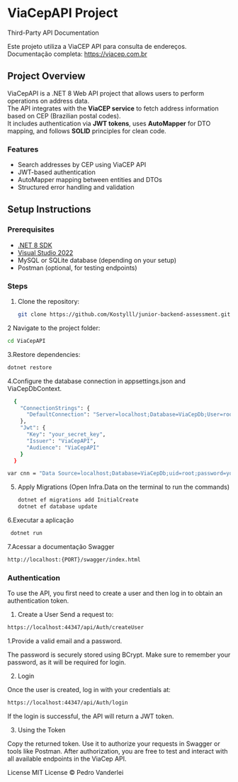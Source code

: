 # ViaCepAPI Project

Third-Party API Documentation

Este projeto utiliza a ViaCEP API para consulta de endereços.
Documentação completa: https://viacep.com.br

## Project Overview
ViaCepAPI is a .NET 8 Web API project that allows users to perform operations on address data.  
The API integrates with the **ViaCEP service** to fetch address information based on CEP (Brazilian postal codes).  
It includes authentication via **JWT tokens**, uses **AutoMapper** for DTO mapping, and follows **SOLID** principles for clean code.

### Features
- Search addresses by CEP using ViaCEP API
- JWT-based authentication
- AutoMapper mapping between entities and DTOs
- Structured error handling and validation

## Setup Instructions

### Prerequisites
- [.NET 8 SDK](https://dotnet.microsoft.com/en-us/download/dotnet/8.0)
- [Visual Studio 2022](https://visualstudio.microsoft.com/)
- MySQL or SQLite database (depending on your setup)
- Postman (optional, for testing endpoints)

### Steps
1. Clone the repository:
   ```bash
   git clone https://github.com/Kostylll/junior-backend-assessment.git
   ```
2 Navigate to the project folder:
   ```bash
   cd ViaCepAPI
  ```
3.Restore dependencies:
  ```bash
  dotnet restore
   ```
4.Configure the database connection in appsettings.json and ViaCepDbContext.
```bash
  {
    "ConnectionStrings": {
      "DefaultConnection": "Server=localhost;Database=ViaCepDb;User=root;Password=123456;"
    },
    "Jwt": {
      "Key": "your_secret_key",
      "Issuer": "ViaCepAPI",
      "Audience": "ViaCepAPI"
    }
  }
```

```bash
var cnn = "Data Source=localhost;Database=ViaCepDb;uid=root;password=your_password!";
```
5. Apply Migrations (Open Infra.Data on the terminal to run the commands)
   ```bash
   dotnet ef migrations add InitialCreate
   dotnet ef database update
   ```
6.Executar a aplicação
 ```bash
  dotnet run
```
7.Acessar a documentação Swagger
  ```bash
 http://localhost:{PORT}/swagger/index.html
   ```

### Authentication

To use the API, you first need to create a user and then log in to obtain an authentication token.

1. Create a User
Send a request to:
 ```bash
https://localhost:44347/api/Auth/createUser
```
1.Provide a valid email and a password.

The password is securely stored using BCrypt.
Make sure to remember your password, as it will be required for login.

2. Login
   
Once the user is created, log in with your credentials at:
 ```bash
https://localhost:44347/api/Auth/login
```
If the login is successful, the API will return a JWT token.

3. Using the Token

Copy the returned token.
Use it to authorize your requests in Swagger or tools like Postman.
After authorization, you are free to test and interact with all available endpoints in the ViaCep API.







License
MIT License © Pedro Vanderlei
